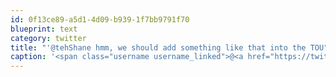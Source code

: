 ```yaml
---
id: 0f13ce89-a5d1-4d09-b939-1f7bb9791f70
blueprint: text
category: twitter
title: "'@tehShane hmm, we should add something like that into the TOU"
caption: '<span class="username username_linked">@<a href="https://twitter.com/tehShane" title="Shane Lawrence">tehShane</a></span> hmm, we should add something like that into the TOU'
---
```

